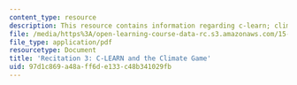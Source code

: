 ```yaml
---
content_type: resource
description: This resource contains information regarding c-learn; climate game prep.
file: /media/https%3A/open-learning-course-data-rc.s3.amazonaws.com/15-031j-energy-decisions-markets-and-policies-spring-2012/97d1c869a48aff6de133c48b341029fb_MIT15_031JS12_rec3.pdf
file_type: application/pdf
resourcetype: Document
title: 'Recitation 3: C-LEARN and the Climate Game'
uid: 97d1c869-a48a-ff6d-e133-c48b341029fb
---
```

